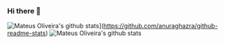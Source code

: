 ### Hi there 👋

![Mateus Oliveira's github stats](https://github-readme-stats.vercel.app/apim?username=mastruzz)](https://github.com/anuraghazra/github-readme-stats)
![Mateus Oliveira's github stats](https://github-readme-stats.vercel.app/api?username=mastruzz&count_private=true)
